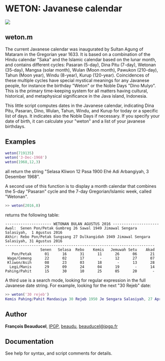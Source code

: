 # WETON: Javanese calendar

![](weton_ex600.png)

## weton.m
The current Javanese calendar was inaugurated by Sultan Agung of Mataram in the Gregorian year 1633. It is based on a combination of the Hindu calendar "Saka" and the Islamic calendar based on the lunar month, and contains different cycles: Pasaran (5-day), Dina Pitu (7-day), Wetonan (35-day), Mangsa (solar month), Wulan (Moon month), Pawukon (210-day), Tahun (Moon year), Windu (8-year), Kurup (120-year). Coincidences of these multiple cycles have special mystical meanings for any Javanese people, for instance the birthday "Weton" or the Noble Days "Dino Mulyo". This is the primary time-keeping system for all matters having cultural, historical, and metaphysical significance in the Java island, Indonesia.

This little script computes dates in the Javanese calendar, indicating Dina Pitu, Pasaran, Dino, Wulan, Tahun, Windu, and Kurup for today or a specific list of days. It indicates also the Noble Days if necessary. If you specify your date of birth, it can calculate your "weton" and a list of your javanese birthdays.

## Examples
```matlab
weton(719135)
weton('3-Dec-1968')
weton(1968,12,3)
```
all return the string "Selasa Kliwon 12 Pasa 1900 Ehé Adi Arbangiyah, 3 Desember 1968".

A second use of this function is to display a month calendar that combines the 5-day "Pasaran" cycle and the 7-day Gregorian/Islamic week, called "Wetonan".

```matlab
>> weton(2016,8)
```
returns the following table:

```
--------------------- WETONAN BULAN AGUSTUS 2016 ---------------------
Awal:  Senen Pon/Petak Gumbreg 26 Sawal 1949 Jimawal Sengara Salasiyah,  1 Agustus 2016
Akhir: Rebo Pon/Petak Sungsang 27 Dulkangidah 1949 Jimawal Sengara Salasiyah, 31 Agustus 2016
--------------------------------------------------------------------
                Senen   Selasa  Rebo    Kemis   Jemuwah Setu    Akad
   Pon/Petak      01      16      31      11      26      06      21
 Wage/Cemeng      22      02      17       -      12      27      07
 Kliwon/Asih      08      23      03      18       -      13      28
  Legi/Manis      29      09      24      04      19       -      14
Pahing/Pahit      15      30      10      25      05      20       -
```

A third use is a search mode, looking for regular expression in the full Javanese date string. For example, looking for the next "30 Rejeb" date:

```matlab
>> weton('30 rejeb')
Kemis Pahing/Pahit Mandasiya 30 Rejeb 1950 Je Sengara Salasiyah, 27 April 2017.
```

## Author
**François Beauducel**, [IPGP](www.ipgp.fr), [beaudu](https://github.com/beaudu), beauducel@ipgp.fr 

## Documentation
See help for syntax, and script comments for details.

